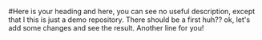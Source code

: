  #Here is your heading
and here, you can see no useful description, except that I this is just a demo repository. There should be a first huh??
ok, let's add some changes and see the result.
Another line for you!
